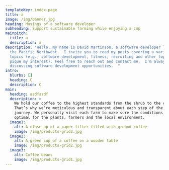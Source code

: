 ```yaml
---
templateKey: index-page
title: a
image: /img/banner.jpg
heading: Musings of a software developer
subheading: Support sustainable farming while enjoying a cup
mainpitch:
  title: a
  description: a
description: "Hello, my name is David Martinson, a software developer located in
  the Pacific Northwest.  I invite you to read my posts covering a variety of
  topics (e.g., software development, fitness, recruiting and other topics that
  pique my interest). Feel free to reach out and contact me.  I'm always open to
  discussing software development opportunities.  "
intro:
  blurbs: []
  heading: C
  description: C
main:
  heading: asdfasdf
  description: >
    We hold our coffee to the highest standards from the shrub to the cup.
    That’s why we’re meticulous and transparent about each step of the coffee’s
    journey. We personally visit each farm to make sure the conditions are
    optimal for the plants, farmers and the local environment.
  image1:
    alt: A close-up of a paper filter filled with ground coffee
    image: /img/products-grid3.jpg
  image2:
    alt: A green cup of a coffee on a wooden table
    image: /img/products-grid2.jpg
  image3:
    alt: Coffee beans
    image: /img/products-grid1.jpg
---
```

